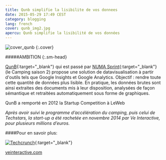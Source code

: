 ```yaml
---
title: Qunb simplifie la lisibilite de vos donnees
date: 2015-05-29 17:49 CEST
category: blogging
lang: french
cover: qunb_img2.jpg
apercu: Qunb simplifie la lisibilité de vos données
---
```


![cover_qunb](cover_qunb.jpg)
{:.cover}

#####AMBITION
{:.sm-head}

[QunB](https://www.qunb.com/){:target="_blank"} qui est passé par [NUMA Sprint](https://www.numa.paris/Sprint){:target="_blank"} (le Camping saison 2) propose une solution de datavisualisation à partir d'outils tels que Google Insights et Google Analytics. Objectif : rendre toute cette quantité de données plus lisible. En pratique, les données brutes sont ainsi extraites des documents mis à leur disposition, analysées de façon sémantique et retraitées automatiquement sous forme de graphiques.

QunB a remporté en 2012 la Startup Competition à LeWeb

*Après avoir suivi le programme d’accélération du camping, puis celui de Techstars, la start-up a été rachetée en novembre 2014 par Ve Interactive, pour plusieurs millions d’euros.*

####Pour en savoir plus:

[![Techcrunch](tc-techcrunch.png)](http://techcrunch.com/2012/12/06/data-visualisation-startup-qunb-wins-leweb-paris-2012-startup-competition/){:target="_blank"}

[veinteractive.com](http://www.veinteractive.com/press/20141128/ve-acquires-qunb-multi-million-pound-deal-expand-big-data-analytics-offering)